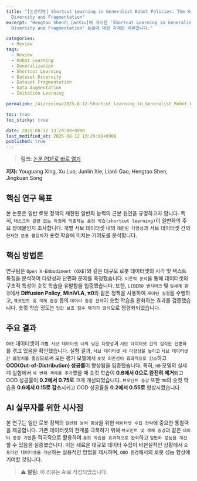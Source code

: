 ```yaml
---
title: "[논문리뷰] Shortcut Learning in Generalist Robot Policies: The Role of Dataset
  Diversity and Fragmentation"
excerpt: "Hengtao Shen이 [arXiv]에 게시한 'Shortcut Learning in Generalist Robot Policies: The Role of Dataset
  Diversity and Fragmentation' 논문에 대한 자세한 리뷰입니다."

categories:
  - Review
tags:
  - Review
  - Robot Learning
  - Generalization
  - Shortcut Learning
  - Dataset Diversity
  - Dataset Fragmentation
  - Data Augmentation
  - Imitation Learning

permalink: /ai/review/2025-8-12-Shortcut_Learning_in_Generalist_Robot_Policies_The_Role_of_Dataset_Diversity_and_Fragmentation/

toc: true
toc_sticky: true

date: 2025-08-12 13:29:09+0900
last_modified_at: 2025-08-12 13:29:09+0900
published: true
---
```

> **링크:** [논문 PDF로 바로 열기](https://arxiv.org/abs/2508.06426)

**저자:** Youguang Xing, Xu Luo, Junlin Xie, Lianli Gao, Hengtao Shen, Jingkuan Song



## 핵심 연구 목표
본 논문은 일반 로봇 정책의 제한된 일반화 능력의 근본 원인을 규명하고자 합니다. 특히, `태스크와 관련 없는 특징에 의존하는 숏컷 학습(shortcut learning)`이 일반화의 주요 장애물인지 조사합니다. 개별 서브 데이터셋 내의 `제한된 다양성`과 서브 데이터셋 간의 `현저한 분포 불일치`가 숏컷 학습에 미치는 기여도를 분석합니다.

## 핵심 방법론
연구팀은 `Open X-Embodiment (OXE)`와 같은 대규모 로봇 데이터셋의 시각 및 텍스트 특징을 분석하여 다양성과 단편화 문제를 측정했습니다. `이론적 분석`을 통해 데이터셋의 구조적 특성이 숏컷 학습을 유발함을 입증했습니다. 또한, `LIBERO 벤치마크` 및 `실세계 환경`에서 **Diffusion Policy**, **MiniVLA**, **π0**와 같은 정책을 사용하여 `제어된 실험`을 수행하고, `뷰포인트 및 객체 증강` 등의 `데이터 증강 전략`이 숏컷 학습을 완화하는 효과를 검증했습니다. 숏컷 학습 정도는 `인간 보조 점수 매기기 방식`으로 정량화되었습니다.

## 주요 결과
`OXE` 데이터셋이 `개별 서브 데이터셋 내의 낮은 다양성`과 `서브 데이터셋 간의 심각한 단편화`를 겪고 있음을 확인했습니다. 실험 결과, `서브 데이터셋 내 다양성을 높이고` `서브 데이터셋 간 불일치를 줄임`으로써 모든 평가 모델에서 `숏컷 의존성이 효과적으로 감소`하고 **OOD(Out-of-Distribution) 성공률**이 향상됨을 입증했습니다. 특히, `π0` 모델의 실세계 실험에서 `세 번째 객체를 추가`했을 때 숏컷 학습이 **0.6에서 0으로 완전히 제거**되고 OOD 성공률이 **0.2에서 0.75로** 크게 개선되었습니다. `뷰포인트 증강` 또한 `π0`의 숏컷 학습을 **0.6에서 0.15로 감소**시키고 OOD 성공률을 **0.2에서 0.55로** 향상시켰습니다.

## AI 실무자를 위한 시사점
본 연구는 일반 로봇 정책의 `일반화 능력 향상`을 위한 `데이터셋 수집 전략`에 중요한 통찰력을 제공합니다. 기존 데이터셋의 한계를 극복하기 위해 `뷰포인트 및 객체 증강`과 같은 `데이터 증강 기법`을 적극적으로 활용하여 `숏컷 학습을 효과적으로 완화`하고 `일반화 성능을 개선`할 수 있음을 실증했습니다. 이는 새로운 대규모 데이터 수집이 비현실적인 상황에서 `오프라인 데이터셋을 개선`하는 실용적인 방법을 제시하며, `OOD 환경`에서의 로봇 성능 향상에 기여할 것입니다.

> ⚠️ **알림:** 이 리뷰는 AI로 작성되었습니다.